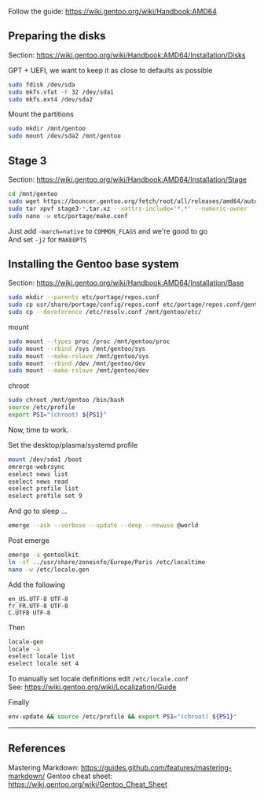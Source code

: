 Follow the guide: https://wiki.gentoo.org/wiki/Handbook:AMD64

## Preparing the disks

Section: https://wiki.gentoo.org/wiki/Handbook:AMD64/Installation/Disks

GPT + UEFI, we want to keep it as close to defaults as possible
```bash
sudo fdisk /dev/sda
sudo mkfs.vfat -F 32 /dev/sda1
sudo mkfs.ext4 /dev/sda2
```

Mount the partitions
```bash
sudo mkdir /mnt/gentoo
sudo mount /dev/sda2 /mnt/gentoo
```

## Stage 3

Section: https://wiki.gentoo.org/wiki/Handbook:AMD64/Installation/Stage

```bash
cd /mnt/gentoo
sudo wget https://bouncer.gentoo.org/fetch/root/all/releases/amd64/autobuilds/20210616T214502Z/stage3-amd64-systemd-20210616T214502Z.tar.xz
sudo tar xpvf stage3-*.tar.xz --xattrs-include='*.*' --numeric-owner
sudo nano -w etc/portage/make.conf
```

Just add `-march=native` to `COMMON_FLAGS` and we're good to go  
And set `-j2` for `MAKEOPTS`

## Installing the Gentoo base system

Section: https://wiki.gentoo.org/wiki/Handbook:AMD64/Installation/Base

```bash
sudo mkdir --parents etc/portage/repos.conf
sudo cp usr/share/portage/config/repos.conf etc/portage/repos.conf/gentoo.conf
sudo cp --dereference /etc/resolv.conf /mnt/gentoo/etc/
```

mount
```bash
sudo mount --types proc /proc /mnt/gentoo/proc
sudo mount --rbind /sys /mnt/gentoo/sys
sudo mount --make-rslave /mnt/gentoo/sys
sudo mount --rbind /dev /mnt/gentoo/dev
sudo mount --make-rslave /mnt/gentoo/dev
```

chroot
```bash
sudo chroot /mnt/gentoo /bin/bash
source /etc/profile
export PS1="(chroot) ${PS1}"
```

Now, time to work.  

Set the desktop/plasma/systemd profile
```bash
mount /dev/sda1 /boot
emrerge-webrsync
eselect news list
eselect news read
eselect profile list
eselect profile set 9
```

And go to sleep ...
```bash
emerge --ask --verbose --update --deep --newuse @world
```

Post emerge
```bash
emerge -a gentoolkit
ln -sf ../usr/share/zoneinfo/Europe/Paris /etc/localtime
nano -w /etc/locale.gen
```

Add the following
```
en_US.UTF-8 UTF-8
fr_FR.UTF-8 UTF-8
C.UTF8 UTF-8
```

Then
```bash
locale-gen
locale -a
eselect locale list
eselect locale set 4
```

To manually set locale definitions edit `/etc/locale.conf`  
See: https://wiki.gentoo.org/wiki/Localization/Guide

Finally
```bash
env-update && source /etc/profile && export PS1="(chroot) ${PS1}"
```




---

## References

Mastering Markdown: https://guides.github.com/features/mastering-markdown/
Gentoo cheat sheet: https://wiki.gentoo.org/wiki/Gentoo_Cheat_Sheet

